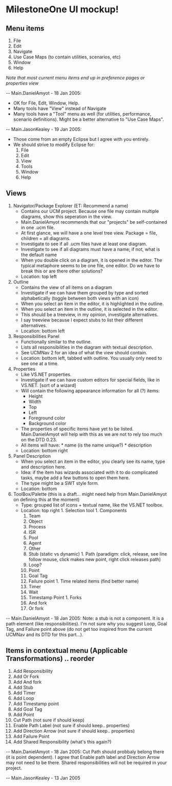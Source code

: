 # MilestoneOne UI mockup\!

## Menu items


1.  File
2.  Edit
3.  Navigate
4.  Use Case Maps (to contain utilities, scenarios, etc)
5.  Window
6.  Help

*Note that most current menu items end up in preference pages or properties view*

\-- Main.DanielAmyot - 18 Jan 2005:

  - OK for File, Edit, Window, Help.
  - Many tools have "View" instead of Navigate
  - Many tools have a "Tool" menu as well (for utilities, performance,
    scenario definitions). Might be a better alternative to "Use Case
    Maps".

\-- Main.JasonKealey - 19 Jan 2005:

  - Those come from an empty Eclipse but I agree with you entirely.
  - We should strive to modify Eclipse for:
    1.  File
    2.  Edit
    3.  View
    4.  Tools
    5.  Window
    6.  Help

## Views

1.  Navigator/Package Explorer (ET: Recommend a name)
      - Contains our UCM project. Because one file may contain multiple
        diagrams, show this seperation in the view.
      - Main.DanielAmyot recommends that our "projects" be
        self-contained in one .ucm file.
      - At first glance, we will have a one level tree view. Package =
        file, children = all diagrams.
      - Investigate to see if all .ucm files have at least one diagram.
      - Investigate to see if all diagrams must have a name; if not,
        what is the default name
      - When you double click on a diagram, it is opened in the editor.
        The typical metaphore seems to be one file, one editor. Do we
        have to break this or are there other solutions?
      - Location: top left
2.  Outline
      - Contains the view of all items on a diagram
      - Investigate if we can have them grouped by type and sorted
        alphabetically (toggle between both views with an icon)
      - When you select an item in the editor, it is highlighted in the
        outline.
      - When you select an item in the outline, it is selected in the
        editor.
      - This should be a treeview, in my opinion, investigate
        alternatives.
      - I say treeview because I expect stubs to list their different
        alternatives.
      - Location: bottom left
3.  Responsibilities Panel
      - Functionally similar to the outline.
      - Lists all responsibilities in the diagram with textual
        description.
      - See UCMNav 2 for an idea of what the view should contain.
      - Location: bottom left, tabbed with outline. You usually only
        need to see one at a time.
4.  Properties
      - Like VS.NET properties.
      - Investigate if we can have custom editors for special fields,
        like in VS.NET. \[sort of a wizard\]
      - Will contain the following appearance information for all (?)
        items:
          - Height
          - Width
          - Top
          - Left
          - Foreground color
          - Background color
      - The properties of specific items have yet to be listed.
        Main.DanielAmyot will help with this as we are not to rely too
        much on the DTD 0.23.
      - All items will have: \* name (is the name unique?) \*
        description
      - Location: bottom right
5.  Panel Description
      - When you select an item in the editor, you clearly see its name,
        type and description here.
      - Idea: if the item has wizards associated with it to do
        complicated tasks, maybe add a few buttons to open them here.
      - The type might be a SWT style form.
      - Location: bottom
6.  ToolBox/Palette (this is a draft... might need help from
    Main.DanielAmyot on defining this at the moment)
      - Type: grouped list of icons + textual name, like the VS.NET
        toolbox.
      - Location: top right 1. Selection tool 1. Components
        1.  Team
        2.  Object
        3.  Process
        4.  ISR
        5.  Pool
        6.  Agent
        7.  Other
        8.  Stub (static vs dynamic) 1. Path (paradigm: click, release,
            see line follow mouse, click makes new point, right click
            releases path)
        9.  Loop?
        10. Point
        11. Goal Tag
        12. Failure point 1. Time related items (find better name)
        13. Timer
        14. Wait
        15. Timestamp Point 1. Forks
        16. And fork
        17. Or fork

\-- Main.DanielAmyot - 18 Jan 2005: Note: a stub is not a component. It
is a path element (like responsibilities). I'm not sure why you suggest
Loop, Goal Tag, and Failure point above (do not get too inspired from
the current UCMNav and its DTD for this part...).

## Items in contextual menu (Applicable Transformations) .. reorder

1.  Add Responsibility
2.  Add Or Fork
3.  Add And fork
4.  Add Stub
5.  Add Timer
6.  Add Loop
7.  Add Timestamp point
8.  Add Goal Tag
9.  Add Point
10. Cut Path (not sure if should keep)
11. Enable Path Label (not sure if should keep.. properties)
12. Add Direction Arrow (not sure if should keep.. properties)
13. Add Failure Point
14. Add Shared Responsibility (what's this again?)

\-- Main.DanielAmyot - 18 Jan 2005: Cut Path should probbaly belong
there (it is point dependent). I agree that Enable path label and
Direction Arrow may not need to be there. Shared responsibilities will
not be required in your project.

\-- Main.JasonKealey - 13 Jan 2005
